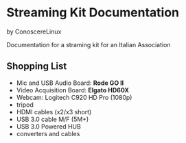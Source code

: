 # Streaming Kit Documentation
by ConoscereLinux

Documentation for a straming kit for an Italian Association

## Shopping List
* Mic and USB Audio Board: **Rode GO II**
* Video Acquisition Board: **Elgato HD60X**
* Webcam: Logitech C920 HD Pro (1080p)
* tripod
* HDMI cables (x2/x3 short)
* USB 3.0 cable M/F (5M+)
* USB 3.0 Powered HUB
* converters and cables
